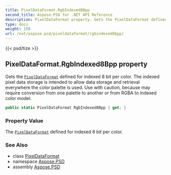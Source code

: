 ```yaml
---
title: PixelDataFormat.RgbIndexed8Bpp
second_title: Aspose.PSD for .NET API Reference
description: PixelDataFormat property. Gets the PixelDataFormat defined for indexed 8 bit per color. The indexed pixel data storage is intended to allow data storage and retrieval everywhere the color palette is used. Use with caution because may require conversion from one palette to another or from RGBA to indexed color model
type: docs
weight: 150
url: /net/aspose.psd/pixeldataformat/rgbindexed8bpp/
---
```

{{< psd/tize >}}
## PixelDataFormat.RgbIndexed8Bpp property

Gets the [`PixelDataFormat`](../) defined for indexed 8 bit per color. The indexed pixel data storage is intended to allow data storage and retrieval everywhere the color palette is used. Use with caution, because may require conversion from one palette to another or from RGBA to indexed color model.

```csharp
public static PixelDataFormat RgbIndexed8Bpp { get; }
```

### Property Value

The [`PixelDataFormat`](../) defined for indexed 8 bit per color.

### See Also

* class [PixelDataFormat](../)
* namespace [Aspose.PSD](../../pixeldataformat/)
* assembly [Aspose.PSD](../../../)


